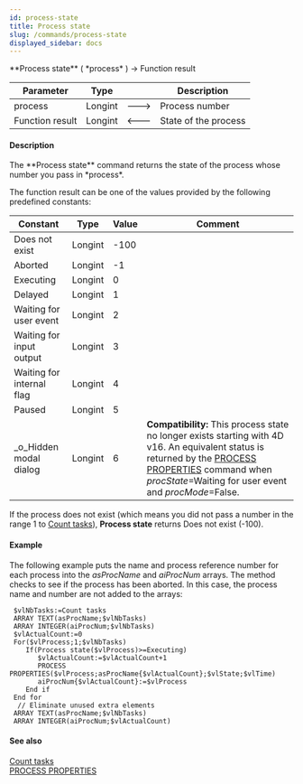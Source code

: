 ```yaml
---
id: process-state
title: Process state
slug: /commands/process-state
displayed_sidebar: docs
---
```


<!--REF #_command_.Process state.Syntax-->**Process state** ( *process* ) -> Function result<!-- END REF-->
<!--REF #_command_.Process state.Params-->
| Parameter | Type |  | Description |
| --- | --- | --- | --- |
| process | Longint | &#x1F852; | Process number |
| Function result | Longint | &#x1F850; | State of the process |

<!-- END REF-->

#### Description 

<!--REF #_command_.Process state.Summary-->The **Process state** command returns the state of the process whose number you pass in *process*.<!-- END REF--> 

The function result can be one of the values provided by the following predefined constants:

| Constant                  | Type    | Value | Comment                                                                                                                                                                                                                                   |
| ------------------------- | ------- | ----- | ----------------------------------------------------------------------------------------------------------------------------------------------------------------------------------------------------------------------------------------- |
| Does not exist            | Longint | \-100 |                                                                                                                                                                                                                                           |
| Aborted                   | Longint | \-1   |                                                                                                                                                                                                                                           |
| Executing                 | Longint | 0     |                                                                                                                                                                                                                                           |
| Delayed                   | Longint | 1     |                                                                                                                                                                                                                                           |
| Waiting for user event    | Longint | 2     |                                                                                                                                                                                                                                           |
| Waiting for input output  | Longint | 3     |                                                                                                                                                                                                                                           |
| Waiting for internal flag | Longint | 4     |                                                                                                                                                                                                                                           |
| Paused                    | Longint | 5     |                                                                                                                                                                                                                                           |
| \_o\_Hidden modal dialog  | Longint | 6     | **Compatibility:** This process state no longer exists starting with 4D v16\. An equivalent status is returned by the [PROCESS PROPERTIES](process-properties.md) command when *procState*\=Waiting for user event and *procMode*\=False. |

If the process does not exist (which means you did not pass a number in the range 1 to [Count tasks](count-tasks.md)), **Process state** returns Does not exist (-100).

#### Example 

The following example puts the name and process reference number for each process into the *asProcName* and *aiProcNum* arrays. The method checks to see if the process has been aborted. In this case, the process name and number are not added to the arrays: 

```4d
 $vlNbTasks:=Count tasks
 ARRAY TEXT(asProcName;$vlNbTasks)
 ARRAY INTEGER(aiProcNum;$vlNbTasks)
 $vlActualCount:=0
 For($vlProcess;1;$vlNbTasks)
    If(Process state($vlProcess)>=Executing)
       $vlActualCount:=$vlActualCount+1
       PROCESS PROPERTIES($vlProcess;asProcName{$vlActualCount};$vlState;$vlTime)
       aiProcNum{$vlActualCount}:=$vlProcess
    End if
 End for
  // Eliminate unused extra elements
 ARRAY TEXT(asProcName;$vlNbTasks)
 ARRAY INTEGER(aiProcNum;$vlActualCount)
```

#### See also 

[Count tasks](count-tasks.md)  
[PROCESS PROPERTIES](process-properties.md)  